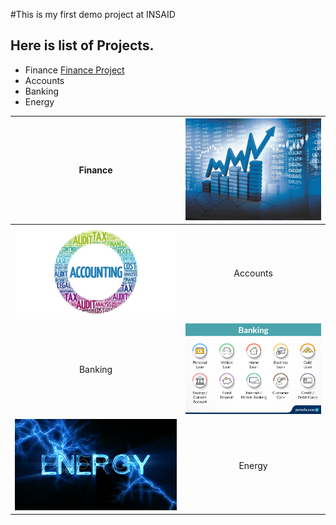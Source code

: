 #This is  my first demo project at INSAID
## Here is list of Projects. 
- Finance [Finance Project](http://https://github.com/PritamMishra24/special-report/edit/master/my-finance-project/README.md "Finance Project")
- Accounts
- Banking
- Energy

|Finance   | ![Finance](https://raw.githubusercontent.com/PritamMishra24/special-report/master/image/Fin_image.jpg "Finance")  |
| :------------: | :------------: |
| [![Accounts](https://raw.githubusercontent.com/PritamMishra24/special-report/master/image/Accounts_image.jpg "Accounts")](http://https://raw.githubusercontent.com/PritamMishra24/special-report/master/image/Accounts_image.jpg "Accounts")  | Accounts  |
| Banking  |  [![Banking](https://raw.githubusercontent.com/PritamMishra24/special-report/master/image/Banking_image.jpg "Banking")](http://https://raw.githubusercontent.com/PritamMishra24/special-report/master/image/Banking_image.jpg "Banking") |
| [![Energy](https://raw.githubusercontent.com/PritamMishra24/special-report/master/image/Energy.jpeg "Energy")](http://https://raw.githubusercontent.com/PritamMishra24/special-report/master/image/Energy.jpeg "Energy")  |Energy   |
